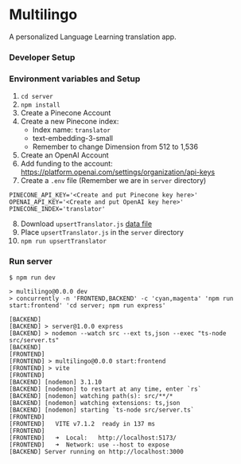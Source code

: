# Multilingo

A personalized Language Learning translation app.

### Developer Setup

### Environment variables and Setup

1. `cd server`
2. `npm install` 
3. Create a Pinecone Account
4. Create a new Pinecone index:
   * Index name: `translator`
   * text-embedding-3-small
   * Remember to change Dimension from 512 to 1,536
5. Create an OpenAI Account
6. Add funding to the account: https://platform.openai.com/settings/organization/api-keys
7. Create a `.env` file (Remember we are in `server` directory)
```
PINECONE_API_KEY='<Create and put Pinecone key here>'
OPENAI_API_KEY='<Create and put OpenAI key here>'
PINECONE_INDEX='translator'
```
8. Download `upsertTranslator.js` [data file](https://drive.google.com/file/d/1akhZ4HwmcEsyEKmKB-7JxldgcAiVmE8c/view?usp=sharing)
9. Place `upsertTranslator.js` in the `server` directory
10. `npm run upsertTranslator`


### Run server

```
$ npm run dev

> multilingo@0.0.0 dev
> concurrently -n 'FRONTEND,BACKEND' -c 'cyan,magenta' 'npm run start:frontend' 'cd server; npm run express'

[BACKEND] 
[BACKEND] > server@1.0.0 express
[BACKEND] > nodemon --watch src --ext ts,json --exec "ts-node src/server.ts"
[BACKEND] 
[FRONTEND] 
[FRONTEND] > multilingo@0.0.0 start:frontend
[FRONTEND] > vite
[FRONTEND] 
[BACKEND] [nodemon] 3.1.10
[BACKEND] [nodemon] to restart at any time, enter `rs`
[BACKEND] [nodemon] watching path(s): src/**/*
[BACKEND] [nodemon] watching extensions: ts,json
[BACKEND] [nodemon] starting `ts-node src/server.ts`
[FRONTEND] 
[FRONTEND]   VITE v7.1.2  ready in 137 ms
[FRONTEND] 
[FRONTEND]   ➜  Local:   http://localhost:5173/
[FRONTEND]   ➜  Network: use --host to expose
[BACKEND] Server running on http://localhost:3000
```

